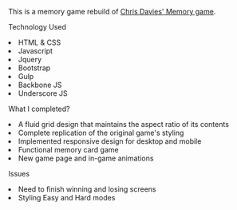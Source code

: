 This is a memory game rebuild of <a href="chrisdavies.github.io/memory">Chris Davies' Memory game</a>.

Technology Used
<li>HTML & CSS</li>
<li>Javascript</li>
<li>Jquery</li>
<li>Bootstrap</li>
<li>Gulp</li>
<li>Backbone JS</li>
<li>Underscore JS</li>

What I completed?
<li>A fluid grid design that maintains the aspect ratio of its contents</li>
<li>Complete replication of the original game's styling</li>
<li>Implemented responsive design for desktop and mobile</li>
<li>Functional memory card game</li>
<li>New game page and in-game animations</li>

Issues
<li>Need to finish winning and losing screens</li>
<li>Styling Easy and Hard modes</li>


